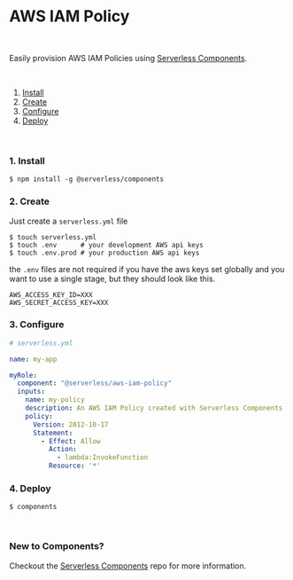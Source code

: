 # AWS IAM Policy

&nbsp;

Easily provision AWS IAM Policies using [Serverless Components](https://github.com/serverless/components).

&nbsp;

1. [Install](#1-install)
2. [Create](#2-create)
3. [Configure](#3-configure)
4. [Deploy](#4-deploy)

&nbsp;


### 1. Install

```shell
$ npm install -g @serverless/components
```

### 2. Create

Just create a `serverless.yml` file

```shell
$ touch serverless.yml
$ touch .env      # your development AWS api keys
$ touch .env.prod # your production AWS api keys
```

the `.env` files are not required if you have the aws keys set globally and you want to use a single stage, but they should look like this.

```
AWS_ACCESS_KEY_ID=XXX
AWS_SECRET_ACCESS_KEY=XXX
```

### 3. Configure

```yml
# serverless.yml

name: my-app

myRole:
  component: "@serverless/aws-iam-policy"
  inputs:
    name: my-policy
    description: An AWS IAM Policy created with Serverless Components
    policy:
      Version: 2012-10-17
      Statement:
        - Effect: Allow
          Action:
            - lambda:InvokeFunction
          Resource: '*'
```

### 4. Deploy

```shell
$ components
```

&nbsp;

### New to Components?

Checkout the [Serverless Components](https://github.com/serverless/components) repo for more information.
